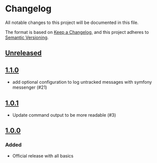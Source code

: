 # Changelog

All notable changes to this project will be documented in this file.

The format is based on [Keep a Changelog](https://keepachangelog.com/en/1.0.0/),
and this project adheres to [Semantic Versioning](https://semver.org/spec/v2.0.0.html).

## [Unreleased]
## [1.1.0]

- add optional configuration to log untracked messages with symfony messenger (#21)

## [1.0.1]

- Update command output to be more readable (#3)

## [1.0.0]

### Added

- Official release with all basics

[unreleased]: https://github.com/Yousign/zdd-message-bundle/compare/1.1.0...HEAD
[1.1.0]: https://github.com/Yousign/zdd-message-bundle/compare/1.0.1...1.1.0
[1.0.1]: https://github.com/Yousign/zdd-message-bundle/compare/1.0.0...1.0.1
[1.0.0]: https://github.com/Yousign/zdd-message-bundle/releases/tag/1.0.0
